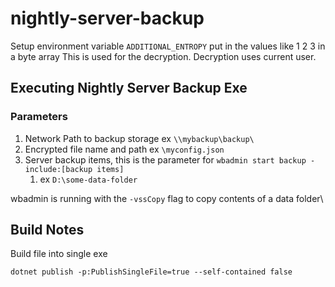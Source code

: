 # nightly-server-backup

Setup environment variable `ADDITIONAL_ENTROPY` put in the values like 1 2 3 in a byte array
This is used for the decryption. Decryption uses current user.

## Executing Nightly Server Backup Exe
### Parameters
1. Network Path to backup storage ex `\\mybackup\backup\`
1. Encrypted file name and path ex `\myconfig.json`
1. Server backup items, this is the parameter for `wbadmin start backup -include:[backup items]`
    1. ex `D:\some-data-folder`

wbadmin is running with the `-vssCopy` flag to copy contents of a data folder\

## Build Notes
Build file into single exe
```
dotnet publish -p:PublishSingleFile=true --self-contained false
```